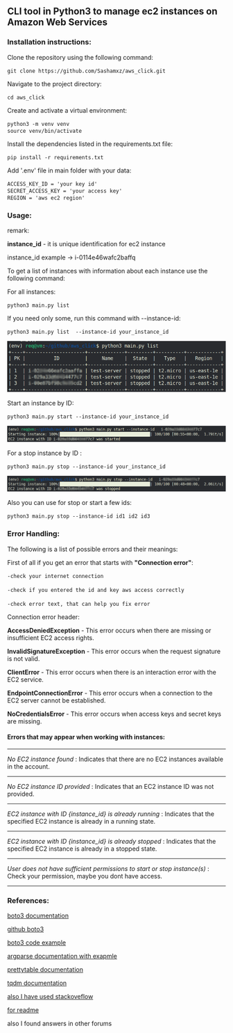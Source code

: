 
## CLI tool in Python3 to manage ec2 instances on Amazon Web Services

### Installation instructions:
Clone the repository using the following command:
```
git clone https://github.com/Sashamxz/aws_click.git
```

Navigate to the project directory:
```
cd aws_click
```

Create and activate a virtual environment:
```
python3 -m venv venv
source venv/bin/activate
```

Install the dependencies listed in the requirements.txt file:
```
pip install -r requirements.txt
```

Add '.env' file in main folder with your data:
```
ACCESS_KEY_ID = 'your key id'
SECRET_ACCESS_KEY = 'your access key'
REGION = 'aws ec2 region'
```

### Usage:
remark:

**instance_id** - it is unique identification for ec2 instance

instance_id example ->  i-0114e46wafc2baffq  


To get a list of instances with information about each instance 
use the following command:

For all instances:
```
python3 main.py list  

```
If you need only some, run this command with --instance-id:
```
python3 main.py list  --instance-id your_instance_id
```

![Screenshot list](./screenshot/screen1.png) 


Start an instance by ID:

```
python3 main.py start --instance-id your_instance_id

```

![Screenshot start](./screenshot/start.png)


For a stop instance by ID :

```
python3 main.py stop --instance-id your_instance_id

```

![Screenshot stop](./screenshot/stop.png) 


Also you can use for stop or start a few ids:
```
python3 main.py stop --instance-id id1 id2 id3
```

### Error Handling:

The following is a list of possible errors and their meanings:

First of all if you get an error that starts with **"Connection error"**:
```
-check your internet connection

-check if you entered the id and key aws access correctly

-check error text, that can help you fix error
```
Connection error header:

**AccessDeniedException** - This error occurs when there are missing or insufficient EC2 access rights.

**InvalidSignatureException** - This error occurs when the request signature is not valid.

**ClientError** - This error occurs when there is an interaction error with the EC2 service.

**EndpointConnectionError** - This error occurs when a connection to the EC2 server cannot be established.

**NoCredentialsError** - This error occurs when access keys and secret keys are missing.


#### Errors that may appear when working with instances:
_________________________________________________________________________________________________
*No EC2 instance found* : Indicates that there are no EC2 instances available in the account.
_________________________________________________________________________________________________
*No EC2 instance ID provided* : Indicates that an EC2 instance ID was not provided.
_________________________________________________________________________________________________
*EC2 instance with ID {instance_id} is already running* : Indicates that the specified 
                                                      EC2 instance is already in a running state.
_________________________________________________________________________________________________
*EC2 instance with ID {instance_id} is already stopped* : Indicates that the specified 
                                                       EC2 instance is already in a stopped state.
_________________________________________________________________________________________________
*User does not have sufficient permissions to start or stop instance(s)* : Check your permission,
                                                                    maybe you dont have access.
_________________________________________________________________________________________________

### References:
[boto3 documentation](https://boto3.amazonaws.com/v1/documentation/api/latest/index.html)

[github boto3](https://github.com/boto/boto3)

[boto3 code example](https://boto3.amazonaws.com/v1/documentation/api/latest/guide/ec2-example-managing-instances.html)

[argparse documentation with exapmle](https://docs.python.org/3/library/argparse.html)

[prettytable documentation](https://pypi.org/project/prettytable/)

[tqdm documentation](https://tqdm.github.io/docs/tqdm/)

[also I have used stackoveflow](https://stackoverflow.com/questions/42809096/difference-in-boto3-between-resource-client-and-session)

[for readme](https://markdown.rozh2sch.org.ua/#%D0%BF%D1%83%D1%82%D1%96%D0%B2%D0%BD%D0%B8%D0%BA-%D0%BF%D0%BE-markdown)

also I found  answers in other forums